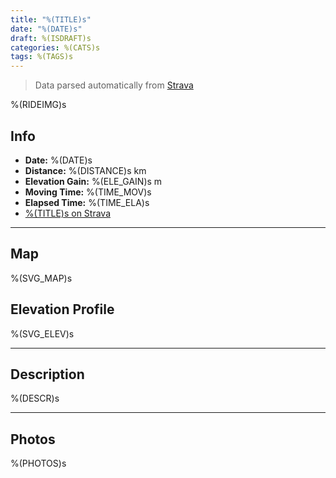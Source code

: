 ```yaml
---
title: "%(TITLE)s"
date: "%(DATE)s"
draft: %(ISDRAFT)s
categories: %(CATS)s
tags: %(TAGS)s
---
```


> Data parsed automatically from [Strava](https://www.strava.com)

%(RIDEIMG)s

## Info

- **Date:** %(DATE)s
- **Distance:** %(DISTANCE)s km
- **Elevation Gain:** %(ELE_GAIN)s m
- **Moving Time:** %(TIME_MOV)s
- **Elapsed Time:** %(TIME_ELA)s
- [%(TITLE)s on Strava](https://www.strava.com/activities/%(ID)s)

---

## Map
%(SVG_MAP)s

## Elevation Profile
%(SVG_ELEV)s

---

## Description

%(DESCR)s

---

## Photos

%(PHOTOS)s

